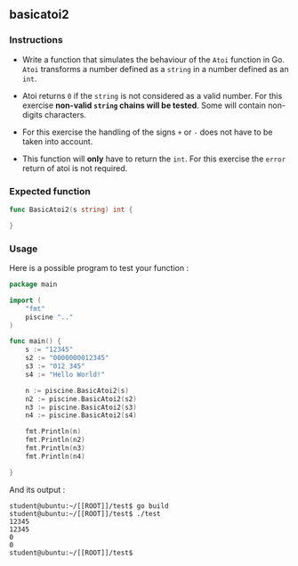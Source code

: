 ## basicatoi2

### Instructions

- Write a function that simulates the behaviour of the `Atoi` function in Go. `Atoi` transforms a number defined as a `string` in a number defined as an `int`.

- Atoi returns `0` if the `string` is not considered as a valid number. For this exercise **non-valid `string` chains will be tested**. Some will contain non-digits characters.

- For this exercise the handling of the signs `+` or `-` does not have to be taken into account.

- This function will **only** have to return the `int`. For this exercise the `error` return of atoi is not required.

### Expected function

```go
func BasicAtoi2(s string) int {

}
```

### Usage

Here is a possible program to test your function :

```go
package main

import (
	"fmt"
	piscine ".."
)

func main() {
	s := "12345"
	s2 := "0000000012345"
	s3 := "012 345"
	s4 := "Hello World!"

	n := piscine.BasicAtoi2(s)
	n2 := piscine.BasicAtoi2(s2)
	n3 := piscine.BasicAtoi2(s3)
	n4 := piscine.BasicAtoi2(s4)

	fmt.Println(n)
	fmt.Println(n2)
	fmt.Println(n3)
	fmt.Println(n4)

}
```

And its output :

```console
student@ubuntu:~/[[ROOT]]/test$ go build
student@ubuntu:~/[[ROOT]]/test$ ./test
12345
12345
0
0
student@ubuntu:~/[[ROOT]]/test$
```
